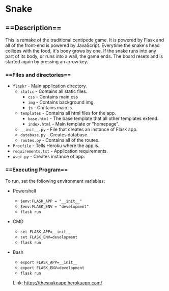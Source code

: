 # Snake

## ==Description== ##
This is remake of the traditional centipede game. It is powered by Flask and all of the front-end is powered by JavaScript. Everytime the snake's head collides with the food, it's body grows by one. If the snake runs into any part of its body, or runs into a wall, the game ends. The board resets and is started again by pressing an arrow key.

### ==Files and directories== ###
   - `flaskr` - Main application directory.
     - `static` - Contains all static files.
        - `css` - Contains main.css
        - `img` - Contains background img.
        - `js` - Contains main.js
     - `templates` - Contains all html files for the app.
        - `base.html` - The base template that all other templates extend.
        - `index.html` - Main template or "homepage".
     - `__init__.py` - File that creates an instance of Flask app.
     - `database.py` - Creates database.
     - `routes.py` - Contains all of the routes.
   - `Procfile` - Tells Heroku where the app is.
   - `requirements.txt` - Application requirements.
   - `wsgi.py` - Creates instance of app.

### ==Executing Program== ###
To run, set the following environment variables:
* Powershell
	* `$env:FLASK_APP = "__init__"`
	* `$env:FLASK_ENV = "development"`
	* `flask run`
* CMD
	* `set FLASK_APP=__init__`
	* `set FLASK_ENV=development`
	* `flask run`
* Bash
	* `export FLASK_APP=__init__`
	* `export FLASK_ENV=development`
	* `flask run`

  Link: https://thesnakeapp.herokuapp.com/
